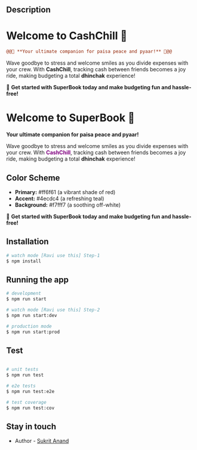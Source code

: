 
## Description

# Welcome to CashChill 💸 

```diff
@@🌟 **Your ultimate companion for paisa peace and pyaar!** 🌟@@
```

Wave goodbye to stress and welcome smiles as you divide expenses with your crew. With **CashChill**, tracking cash between friends becomes a joy ride, making budgeting a total **dhinchak** experience!

🚀 **Get started with SuperBook today and make budgeting fun and hassle-free!**

# Welcome to SuperBook 💸

**Your ultimate companion for paisa peace and pyaar!**

Wave goodbye to stress and welcome smiles as you divide expenses with your crew. With <span style="color:purple; font-weight:bold;">CashChill</span>, tracking cash between friends becomes a joy ride, making budgeting a total **dhinchak** experience!

## Color Scheme
- **Primary:** #ff6f61 (a vibrant shade of red)
- **Accent:** #4ecdc4 (a refreshing teal)
- **Background:** #f7fff7 (a soothing off-white)

🚀 **Get started with SuperBook today and make budgeting fun and hassle-free!**


## Installation

```bash
# watch mode [Ravi use this] Step-1
$ npm install
```

## Running the app

```bash
# development
$ npm run start

# watch mode [Ravi use this] Step-2
$ npm run start:dev

# production mode
$ npm run start:prod
```

## Test

```bash

# unit tests
$ npm run test

# e2e tests
$ npm run test:e2e

# test coverage
$ npm run test:cov
```

## Stay in touch

- Author - [Sukrit Anand](https://kamilmysliwiec.com)
